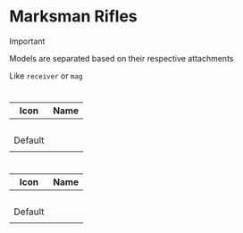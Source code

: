 # Marksman Rifles

> [!IMPORTANT]
> Models are separated based on their respective attachments
>
> Like `receiver` or `mag`



# 
| Icon | Name |
| :--: | :--: | 
| | | | | 
<br> Default | | 
| | | | | 




# 
| Icon | Name |
| :--: | :--: | 
| | | | | 
<br> Default | | 
| | | | | 


